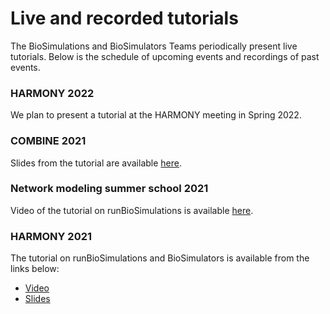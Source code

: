 # Live and recorded tutorials

The BioSimulations and BioSimulators Teams periodically present live tutorials. Below is the schedule of upcoming events and recordings of past events.

### HARMONY 2022
We plan to present a tutorial at the HARMONY meeting in Spring 2022.

### COMBINE 2021
Slides from the tutorial are available [here](https://drive.google.com/file/d/1ZituwKeT2jHt4oJDW1DrlanwdDjnWnX6/view?usp=sharing).

### Network modeling summer school 2021
Video of the tutorial on runBioSimulations is available [here](https://www.youtube.com/watch?v=VZGzWBmagcs).

### HARMONY 2021
The tutorial on runBioSimulations and BioSimulators is available from the links below:
* [Video](https://www.youtube.com/watch?v=h0SCn0ZDqq8)
* [Slides](https://drive.google.com/file/d/1Q0X6GNQlT5PfZOcBNVu1B92SSAxJWrnS/view?usp=sharing)
